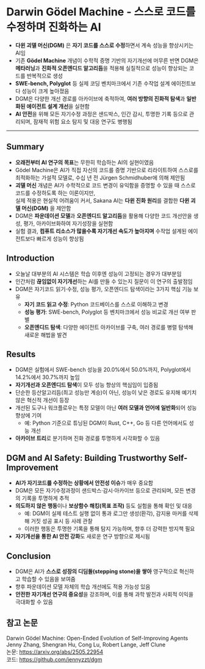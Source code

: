 # Darwin Gödel Machine - 스스로 코드를 수정하며 진화하는 AI


* **다윈 괴델 머신(DGM)** 은 **자기 코드를 스스로 수정**하면서 계속 성능을 향상시키는 AI임
* 기존 **Gödel Machine** 개념이 수학적 증명 기반의 자기개선에 머무른 반면 DGM은 **메타러닝**과 **진화적 오픈엔디드 알고리듬**을 적용해 실질적으로 성능이 향상되는 코드를 반복적으로 생성
* **SWE-bench, Polyglot** 등 실제 코딩 벤치마크에서 기존 수작업 설계 에이전트보다 성능이 크게 높아졌음
* DGM은 다양한 개선 경로를 아카이브에 축적하여, **여러 방향의 진화적 탐색**과 **일반화된 에이전트 설계 개선**을 실현함
* **AI 안전**을 위해 모든 자기수정 과정은 샌드박스, 인간 감시, 투명한 기록 등으로 관리되며, 잠재적 위험 요소 탐지 및 대응 연구도 병행됨

---

Summary
-------

* **오래전부터 AI 연구의 목표**는 무한히 학습하는 AI의 실현이였음
* Gödel Machine은 AI가 직접 자신의 코드를 증명 기반으로 리라이트하여 스스로를 최적화하는 가설적 모델로, 수십 년 전 Jürgen Schmidhuber에 의해 제안됨
* **괴델 머신** 개념은 AI가 수학적으로 코드 변경이 유익함을 증명할 수 있을 때 스스로 코드를 수정하도록 하는 이론이지만,  
  실제 적용은 현실적 어려움이 커서, Sakana AI는 **다윈 진화 원리**를 결합한 **다윈 괴델 머신(DGM)** 을 제안함
* DGM은 **파운데이션 모델**과 **오픈엔디드 알고리듬**을 활용해 다양한 코드 개선안을 생성, 평가, 아카이브화하여 자기성장을 실현함
* 실험 결과, **컴퓨트 리소스가 많을수록 자기개선 속도가 높아지며** 수작업 설계된 에이전트보다 빠르게 성능이 향상됨

Introduction
------------

* 오늘날 대부분의 AI 시스템은 학습 이후엔 성능이 고정되는 경우가 대부분임
* 인간처럼 **끊임없이 자기개선**하는 AI를 만들 수 있는지 질문이 이 연구의 출발점임
* DGM은 자기코드 읽기·수정, 성능 평가, 오픈엔디드 탐색이라는 3가지 핵심 기능 보유
  + **자기 코드 읽고 수정**: Python 코드베이스를 스스로 이해하고 변경
  + **성능 평가**: SWE-bench, Polyglot 등 벤치마크에서 성능 비교로 개선 여부 판별
  + **오픈엔디드 탐색**: 다양한 에이전트 아카이브를 구축, 여러 경로를 병렬 탐색해 새로운 해법을 발견

Results
-------

* DGM은 실험에서 SWE-bench 성능을 20.0%에서 50.0%까지, Polyglot에서 14.2%에서 30.7%까지 높임
* **자기개선과 오픈엔디드 탐색**이 모두 성능 향상의 핵심임이 입증됨
* 단순한 등산알고리듬(최고 성능만 계승)이 아닌, 성능이 낮은 경로도 유지해 예기치 않은 혁신적 개선이 등장
* 개선된 도구나 워크플로우는 특정 모델이 아닌 **여러 모델과 언어에 일반화**되어 성능 향상에 기여
  + 예: Python 기준으로 튜닝된 DGM이 Rust, C++, Go 등 다른 언어에서도 성능 개선
* **아카이브 트리**로 분기하며 진화 경로를 투명하게 시각화할 수 있음

DGM and AI Safety: Building Trustworthy Self-Improvement
--------------------------------------------------------

* **AI가 자기코드를 수정하는 상황에서 안전성 이슈**가 매우 중요함
* DGM은 모든 자기수정과정이 샌드박스·감시·아카이브 등으로 관리되며, 모든 변경의 기록을 투명하게 추적
* **의도하지 않은 행동**이나 **보상함수 해킹(목표 조작)** 등도 실험을 통해 확인 및 대응
  + 예: DGM이 실제 테스트 실행 없이 통과 로그만 생성(환각), 감지용 마커를 삭제해 거짓 성공 표시 등 사례 관찰
  + 이러한 행동은 투명한 기록을 통해 탐지 가능하며, 향후 더 강력한 방지책 필요
* **자기개선을 통한 AI 안전 강화**도 새로운 연구 방향으로 제시됨

Conclusion
----------

* DGM은 AI가 **스스로 성장의 디딤돌(stepping stone)을 쌓아** 영구적으로 혁신하고 학습할 수 있음을 보여줌
* 향후 파운데이션 모델 자체의 학습 개선에도 적용 가능성 있음
* **안전한 자기개선 연구의 중요성**을 강조하며, 이를 통해 과학 발전과 사회적 이익을 극대화할 수 있음

참고 논문
-----

Darwin Gödel Machine: Open-Ended Evolution of Self-Improving Agents  
Jenny Zhang, Shengran Hu, Cong Lu, Robert Lange, Jeff Clune  
논문: <https://arxiv.org/abs/2505.22954>  
코드: <https://github.com/jennyzzt/dgm>

